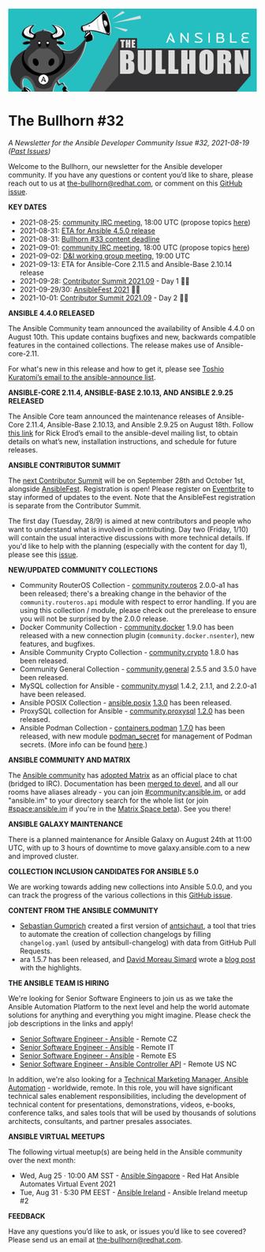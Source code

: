 ![](../assets/img/bullhorn-banner-teal.png)

# The Bullhorn #32

*A Newsletter for the Ansible Developer Community*
*Issue #32, 2021-08-19 ([Past Issues](https://us19.campaign-archive.com/home/?u=56d874e027110e35dea0e03c1&id=d6635f5420))*

Welcome to the Bullhorn, our newsletter for the Ansible developer community. If you have any questions or content you’d like to share, please reach out to us at the-bullhorn@redhat.com, or comment on this [GitHub issue](https://github.com/ansible/community/issues/546).

**KEY DATES**

* 2021-08-25: [community IRC meeting](https://github.com/ansible/community/issues/539), 18:00 UTC (propose topics [here](https://github.com/ansible-community/community-topics/issues))
* 2021-08-31: [ETA for Ansible 4.5.0 release](https://docs.ansible.com/ansible/devel/roadmap/COLLECTIONS_4.html)
* 2021-08-31: [Bullhorn #33 content deadline](https://github.com/ansible/community/issues/546)
* 2021-09-01: [community IRC meeting](https://github.com/ansible/community/issues/539), 18:00 UTC (propose topics [here](https://github.com/ansible-community/community-topics/issues))
* 2021-09-02: [D&I working group meeting](https://github.com/ansible/community/issues/577), 19:00 UTC
* 2021-09-13: ETA for Ansible-Core 2.11.5 and Ansible-Base 2.10.14 release
* 2021-09-28: [Contributor Summit 2021.09](https://ansiblecs202109.eventbrite.com/?aff=bullhorn) - Day 1 💾📅
* 2021-09-29/30: [AnsibleFest 2021](https://www.ansible.com/ansiblefest) 💾📅
* 2021-10-01: [Contributor Summit 2021.09](https://hackmd.io/@ansible-community/contrib-summit-202109) - Day 2 💾📅

**ANSIBLE 4.4.0 RELEASED**

The Ansible Community team announced the availability of Ansible 4.4.0 on August 10th. This update contains bugfixes and new, backwards compatible features in the contained collections. The release makes use of Ansible-core-2.11.

For what's new in this release and how to get it, please see [Toshio Kuratomi’s email to the ansible-announce list](https://groups.google.com/g/ansible-announce/c/C6NgzAIHgG4).

**ANSIBLE-CORE 2.11.4, ANSIBLE-BASE 2.10.13, AND ANSIBLE 2.9.25 RELEASED**

The Ansible Core team announced the maintenance releases of Ansible-Core 2.11.4, Ansible-Base 2.10.13, and Ansible 2.9.25 on August 18th. Follow [this link](https://groups.google.com/g/ansible-devel/c/vaI6IeusQDQ) for Rick Elrod’s email to the ansible-devel mailing list, to obtain details on what’s new, installation instructions, and schedule for future releases.

**ANSIBLE CONTRIBUTOR SUMMIT** 

The [next Contributor Summit](https://hackmd.io/@ansible-community/contrib-summit-202109) will be on September 28th and October 1st, alongside [AnsibleFest](https://www.ansible.com/ansiblefest). Registration is open! Please register on [Eventbrite](https://ansiblecs202109.eventbrite.com/?aff=bullhorn) to stay informed of updates to the event. Note that the AnsibleFest registration is separate from the Contributor Summit.

The first day (Tuesday, 28/9) is aimed at new contributors and people who want to understand what is involved in contributing. Day two (Friday, 1/10) will contain the usual interactive discussions with more technical details. If you'd like to help with the planning (especially with the content for day 1), please see this [issue](https://github.com/ansible-community/community-topics/issues/30).

**NEW/UPDATED COMMUNITY COLLECTIONS**

* Community RouterOS Collection - [community.routeros](https://galaxy.ansible.com/community/routeros) 2.0.0-a1 has been released; there's a breaking change in the behavior of the `community.routeros.api` module with respect to error handling. If you are using this collection / module, please check out the prerelease to ensure you will not be surprised by the 2.0.0 release.
* Docker Community Collection - [community.docker](https://galaxy.ansible.com/community/docker) 1.9.0 has been released with a new connection plugin (`community.docker.nsenter`), new features, and bugfixes.
* Ansible Community Crypto Collection - [community.crypto](https://galaxy.ansible.com/community/crypto) 1.8.0 has been released.
* Community General Collection - [community.general](https://galaxy.ansible.com/community/general) 2.5.5 and 3.5.0 have been released.
* MySQL collection for Ansible - [community.mysql](https://galaxy.ansible.com/community/mysql) 1.4.2, 2.1.1, and 2.2.0-a1 have been released.
* Ansible POSIX Collection - [ansible.posix](https://galaxy.ansible.com/ansible/posix) [1.3.0](https://github.com/ansible-collections/ansible.posix/blob/main/CHANGELOG.rst#v1-3-0) has been released.
* ProxySQL collection for Ansible - [community.proxysql](https://galaxy.ansible.com/community/proxysql) [1.2.0](https://github.com/ansible-collections/community.proxysql/blob/main/CHANGELOG.rst#v1-2-0) has been released.
* Ansible Podman Collection - [containers.podman](https://galaxy.ansible.com/containers/podman) [1.7.0](https://github.com/containers/ansible-podman-collections/blob/master/CHANGELOG.rst#v1-7-0) has been released, with new module [podman_secret](https://github.com/containers/ansible-podman-collections/blob/master/plugins/modules/podman_secret.py) for management of Podman secrets. (More info can be found [here](https://www.redhat.com/sysadmin/new-podman-secrets-command).)

**ANSIBLE COMMUNITY AND MATRIX**

The [Ansible community](https://docs.ansible.com/ansible/latest/community/index.html) has [adopted Matrix](https://github.com/ansible-community/community-topics/issues/36#issuecomment-892890140) as an official place to chat (bridged to IRC). Documentation has been [merged to devel](https://docs.ansible.com/ansible/devel/community/communication.html#ansible-community-on-matrix), and all our rooms have aliases already - you can join [#community:ansible.im](https://matrix.to/#/#community:ansible.im), or add "ansible.im" to your directory search for the whole list (or join [#space:ansible.im](https://matrix.to/#/#space:ansible.im) if you're in the [Matrix Space beta](https://matrix.org/blog/2021/05/17/the-matrix-space-beta)). See you there!

**ANSIBLE GALAXY MAINTENANCE**

There is a planned maintenance for Ansible Galaxy on August 24th at 11:00 UTC, with up to 3 hours of downtime to move galaxy.ansible.com to a new and improved cluster.

**COLLECTION INCLUSION CANDIDATES FOR ANSIBLE 5.0**

We are working towards adding new collections into Ansible 5.0.0, and you can track the progress of the various collections in this [GitHub issue](https://github.com/ansible-community/community-topics/issues/32).

**CONTENT FROM THE ANSIBLE COMMUNITY**

* [Sebastian Gumprich](https://github.com/rndmh3ro) created a first version of [antsichaut](https://github.com/rndmh3ro/antsichaut), a tool that tries to automate the creation of collection changelogs by filling `changelog.yaml` (used by antsibull-changelog) with data from GitHub Pull Requests.
* ara 1.5.7 has been released, and [David Moreau Simard](https://twitter.com/dmsimard) wrote a [blog post](https://ara.recordsansible.org/blog/2021/08/02/announcing-the-release-of-ara-1.5.7/) with the highlights.

**THE ANSIBLE TEAM IS HIRING**

We're looking for Senior Software Engineers to join us as we take the Ansible Automation Platform to the next level and help the world automate solutions for anything and everything you might imagine. Please check the job descriptions in the links and apply!

* [Senior Software Engineer - Ansible](https://global-redhat.icims.com/jobs/86822/senior-software-engineer--ansible/job) - Remote CZ
* [Senior Software Engineer - Ansible](https://global-redhat.icims.com/jobs/88229/senior-software-engineer---ansible/job) - Remote IT
* [Senior Software Engineer - Ansible](https://global-redhat.icims.com/jobs/88230/senior-software-engineer---ansible/job) - Remote ES
* [Senior Software Engineer - Ansible Controller API](https://us-redhat.icims.com/jobs/86519/senior-software-engineer---ansible-controller-api/job) - Remote US NC

In addition, we're also looking for a [Technical Marketing Manager, Ansible Automation](https://us-redhat.icims.com/jobs/88164/senior-product-marketing-manager/job) - worldwide, remote. In this role, you will have significant technical sales enablement responsibilities, including the development of technical content for presentations, demonstrations, videos, e-books, conference talks, and sales tools that will be used by thousands of solutions architects, consultants, and partner presales associates.

**ANSIBLE VIRTUAL MEETUPS**

The following virtual meetup(s) are being held in the Ansible community over the next month:

* Wed, Aug 25 · 10:00 AM SST - [Ansible Singapore](https://www.meetup.com/Ansible-Singapore/events/280143374/) - Red Hat Ansible Automates Virtual Event 2021
* Tue, Aug 31 · 5:30 PM EEST - [Ansible Ireland](https://www.meetup.com/ansible-ireland/events/279464896/) - Ansible Ireland meetup #2

**FEEDBACK**

Have any questions you’d like to ask, or issues you’d like to see covered? Please send us an email at the-bullhorn@redhat.com.


